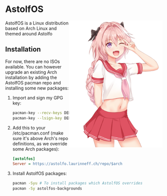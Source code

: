 # AstolfOS

<img src="astolfos-logo.png" width="300" align="right">

AstolfOS is a Linux distribution based on Arch Linux and themed around Astolfo

## Installation

For now, there are no ISOs available. You can however upgrade an existing Arch installation by adding the AstolfOS pacman repo and installing some new packages:

1. Import and sign my GPG key:

   ```bash
   pacman-key --recv-keys DED5EC74298A5DBAE86C6E13ACC6088154D0F6C7
   pacman-key --lsign-key DED5EC74298A5DBAE86C6E13ACC6088154D0F6C7
   ```

2. Add this to your /etc/pacman.conf (make sure it's above Arch's repo definitions, as we override some Arch packages):

   ```ini
   [astolfos]
   Server = https://astolfo.laurinneff.ch/repo/$arch
   ```

3. Install AstolfOS packages:
   ```bash
   pacman -Syu # To install packages which AstolfOS overrides
   pacman -Sy astolfos-backgrounds
   ```
